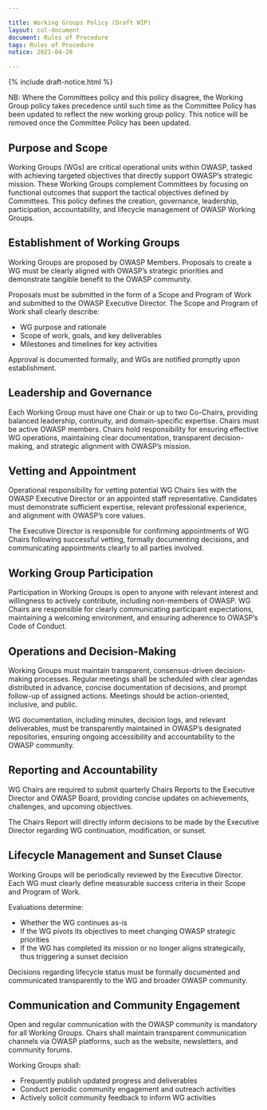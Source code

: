 ```yaml
---

title: Working Groups Policy (Draft WIP)
layout: col-document
document: Rules of Procedure
tags: Rules of Procedure
notice: 2021-04-28

---
```


{% include draft-notice.html %}

NB: Where the Committees policy and this policy disagree, the Working Group policy takes precedence until such time as the Committee Policy has been updated to reflect the new working group policy. This notice will be removed once the Committee Policy has been updated.

## Purpose and Scope

Working Groups (WGs) are critical operational units within OWASP, tasked with achieving targeted objectives that directly support OWASP’s strategic mission. These Working Groups complement Committees by focusing on functional outcomes that support the tactical objectives defined by Committees. This policy defines the creation, governance, leadership, participation, accountability, and lifecycle management of OWASP Working Groups.

## Establishment of Working Groups

Working Groups are proposed by OWASP Members. Proposals to create a WG must be clearly aligned with OWASP’s strategic priorities and demonstrate tangible benefit to the OWASP community.

Proposals must be submitted in the form of a Scope and Program of Work and submitted to the OWASP Executive Director. The Scope and Program of Work shall clearly describe:

* WG purpose and rationale  
* Scope of work, goals, and key deliverables  
* Milestones and timelines for key activities

Approval is documented formally, and WGs are notified promptly upon establishment.

## Leadership and Governance

Each Working Group must have one Chair or up to two Co-Chairs, providing balanced leadership, continuity, and domain-specific expertise. Chairs must be active OWASP members. Chairs hold responsibility for ensuring effective WG operations, maintaining clear documentation, transparent decision-making, and strategic alignment with OWASP’s mission.

## Vetting and Appointment

Operational responsibility for vetting potential WG Chairs lies with the OWASP Executive Director or an appointed staff representative. Candidates must demonstrate sufficient expertise, relevant professional experience, and alignment with OWASP’s core values.

The Executive Director is responsible for confirming appointments of WG Chairs following successful vetting, formally documenting decisions, and communicating appointments clearly to all parties involved.

## Working Group Participation

Participation in Working Groups is open to anyone with relevant interest and willingness to actively contribute, including non-members of OWASP. WG Chairs are responsible for clearly communicating participant expectations, maintaining a welcoming environment, and ensuring adherence to OWASP’s Code of Conduct.

## Operations and Decision-Making

Working Groups must maintain transparent, consensus-driven decision-making processes. Regular meetings shall be scheduled with clear agendas distributed in advance, concise documentation of decisions, and prompt follow-up of assigned actions. Meetings should be action-oriented, inclusive, and public.

WG documentation, including minutes, decision logs, and relevant deliverables, must be transparently maintained in OWASP’s designated repositories, ensuring ongoing accessibility and accountability to the OWASP community.

## Reporting and Accountability

WG Chairs are required to submit quarterly Chairs Reports to the Executive Director and OWASP Board, providing concise updates on achievements, challenges, and upcoming objectives. 

The Chairs Report will directly inform decisions to be made by the Executive Director regarding WG continuation, modification, or sunset.

## Lifecycle Management and Sunset Clause

Working Groups will be periodically reviewed by the Executive Director. Each WG must clearly define measurable success criteria in their Scope and Program of Work.

Evaluations determine:

* Whether the WG continues as-is  
* If the WG pivots its objectives to meet changing OWASP strategic priorities  
* If the WG has completed its mission or no longer aligns strategically, thus triggering a sunset decision

Decisions regarding lifecycle status must be formally documented and communicated transparently to the WG and broader OWASP community.

## Communication and Community Engagement

Open and regular communication with the OWASP community is mandatory for all Working Groups. Chairs shall maintain transparent communication channels via OWASP platforms, such as the website, newsletters, and community forums.

Working Groups shall:

* Frequently publish updated progress and deliverables  
* Conduct periodic community engagement and outreach activities  
* Actively solicit community feedback to inform WG activities

